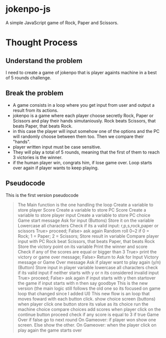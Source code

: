 # jokenpo-js
A simple JavaScript game of Rock, Paper and Scissors.

# Thought Process
## Understand the problem
I need to create a game of jokenpo that is player againts machine in a best of 5 rounds challenge.
## Break the problem
- A game consists in a loop where you get input from user and output a result from its actions.
- jokenpo is a game where each player choose secretly Rock, Paper or Scissors and play their hands simutaniously. Rock beats Scissors, that beats Paper, that beats Rock.
- in this case the player will input somehow one of the options and the PC will randomly choose between them too. Then we compare their "hands".
- player written input must be case sensitive.
- They will play a total of 5 rounds, meaning that the first of them to reach 3 victories is the winner.
- if the human player win, congrats him, if lose game over. Loop starts over again if player wants to keep playing.
## Pseudocode
This is the first version pseudocode
> The Main function is the one handling the loop
> Create a variable to store player Score
> Create a variable to store PC Score
> Create a variable to store player input
> Create a variable to store PC choice
> Game start message
> Ask for input (Buttons)
> Store it on the variable
> Lowercase all characters 
> Check if its a valid input: r,p,s,rock,paper or scissors 
> True> proceed; False> ask again
> Random roll 0~2
> if 0 = Rock; 1 = Paper; 2 = Scissors; Store result in variable
> Compare player input with PC
> Rock beat Scissors, that beats Paper, that beats Rock
> Store the victory point on its variable
> Print the winner and score
> Check if any of the scores are equal or bigger than 3
> True> print the victory or game over message; False> Return to Ask for Input
> Victory message or Game Over message
> Ask if player want to play again (y/n) (Button)
> Store input in player variable 
> lowercase all characters
> check if its valid input
> if neither starts with y or n its considered invalid input
> True> proceed; False> ask again 
> if input starts with y then startover the game
> if input starts with n then say goodbye
This is the new version (the main logic still follows the old one so its focused on game loop that changed since I added UI)
> This new flow is an loop that moves foward with each button click.
> show choice screen (buttons)
> when player click one button store its value as its choice
> run the machine choice
> compare choices
> add scores
> when player click on the continue button proceed
> check if any score is equal to 3
> if true Game Over
> if false go to next round
> On Gameover: if player won show one screen. Else show the other.
> On Gameover: when the player click on play again the game starts over